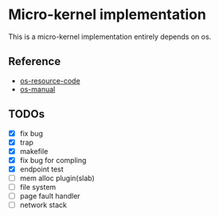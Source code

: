 #  Micro-kernel implementation
This is a micro-kernel implementation entirely depends on os.
## Reference
- [os-resource-code](https://github.com/os/os/tree/12.1.0 "os")
- [os-manual](https://os.systems/Info/Docs/os-manual-latest.pdf "os-manual")

## TODOs
- [X] fix bug
- [X] trap
- [X] makefile
- [X] fix bug for compling
- [X] endpoint test
- [ ] mem alloc plugin(slab)
- [ ] file system
- [ ] page fault handler
- [ ] network stack

